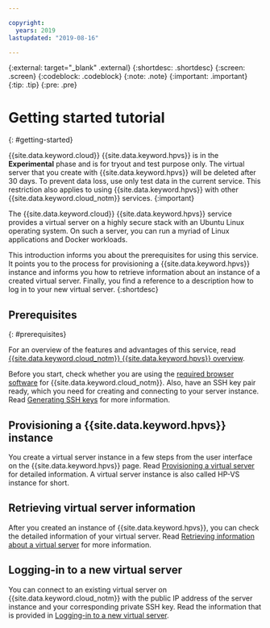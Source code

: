 ```yaml
---

copyright:
  years: 2019
lastupdated: "2019-08-16"

---
```


{:external: target="_blank" .external}
{:shortdesc: .shortdesc}
{:screen: .screen}
{:codeblock: .codeblock}
{:note: .note}
{:important: .important}
{:tip: .tip}
{:pre: .pre}

# Getting started tutorial  <!-- ******** with {{site.data.keyword.cloud_notm}} {{site.data.keyword.hpvs}} ****** -->
{: #getting-started}

{{site.data.keyword.cloud}} {{site.data.keyword.hpvs}} is in the **Experimental** phase and is for tryout and test purpose only. The virtual server that you create with {{site.data.keyword.hpvs}} will be deleted after 30 days. To prevent data loss, use only test data in the current service. This restriction also applies to using {{site.data.keyword.hpvs}} with other {{site.data.keyword.cloud_notm}} services.
{:important}

<!-- ******** {{site.data.keyword.cloud_notm}} {{site.data.keyword.hpvs}} is an {{site.data.keyword.cloud_notm}} service that provides highly secure virtual servers that can run Linux and Docker workloads on demand. It offers a flexible and scalable platform that allows you to quickly and easily provision and manage the virtual server of your choice, which allows for a range of capacity sizes to meet various demands of applications that run in the server.-->

The {{site.data.keyword.cloud}} {{site.data.keyword.hpvs}} service provides a virtual server on a highly secure stack with an Ubuntu Linux operating system. On such a server, you can run a myriad of Linux applications and Docker workloads.

This introduction informs you about the prerequisites for using this service. It points you to the process for provisioning a {{site.data.keyword.hpvs}} instance and informs you how to retrieve information about an instance of a created virtual server.
Finally, you find a reference to a description how to log in to your new virtual server.
{:shortdesc}

## Prerequisites
{: #prerequisites}

For an overview of the features and advantages of this service, read [{{site.data.keyword.cloud_notm}} {{site.data.keyword.hpvs}} overview](/docs/services/hp-virtual-servers?topic=hp-virtual-servers-overview).

Before you start, check whether you are using the [required browser software](/docs/overview?topic=overview-prereqs-platform) for {{site.data.keyword.cloud_notm}}. Also, have an SSH key pair ready, which you need for creating and connecting to your server instance. Read [Generating SSH keys](/docs/services/hp-virtual-servers?topic=hp-virtual-servers-generate_ssh) for more information.


## Provisioning a {{site.data.keyword.hpvs}} instance

You create a virtual server instance in a few steps from the user interface on the {{site.data.keyword.hpvs}} page.
Read [Provisioning a virtual server](/docs/services/hp-virtual-servers?topic=hp-virtual-servers-provision) for detailed information.
A virtual server instance is also called HP-VS instance for short.

## Retrieving virtual server information

After you created an instance of {{site.data.keyword.hpvs}}, you can check the detailed information of your virtual server.
Read [Retrieving information about a virtual server](/docs/services/hp-virtual-servers?topic=hp-virtual-servers-retrieve-info-vs) for more information.


## Logging-in to a new virtual server

You can connect to an existing virtual server on {{site.data.keyword.cloud_notm}} with the public IP address of the server instance and your corresponding private SSH key. Read the information that is provided in [Logging-in to a new virtual server](/docs/services/hp-virtual-servers?topic=hp-virtual-servers-connect_vs).
